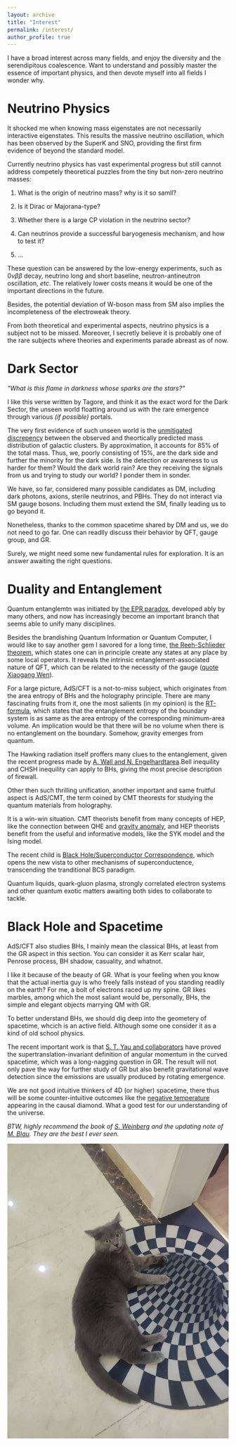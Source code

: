```yaml
---
layout: archive
title: "Interest"
permalink: /interest/
author_profile: true
---
```

I have a broad interest across many fields, and enjoy the diversity and the serendipitous coalescence. Want to understand and possibly master the essence of important physics, and then devote myself into all fields I wonder why. 

# Neutrino Physics

It shocked me when knowing mass eigenstates are not necessarily interactive eigenstates. This results the massive neutrino oscillation, which has been observed by the SuperK and SNO, providing the first firm evidence of beyond the standard model.

Currently neutrino physics has vast experimental progress but still cannot address competely theoretical puzzles from the tiny but non-zero neutrino masses:
1. What is the origin of neutrino mass? why is it so samll? 

2. Is it Dirac or Majorana-type? 

3. Whether there is a large CP violation in the neutrino sector? 
4. Can neutrinos provide a successful baryogenesis mechanism, and how to test it? 
5. ...

These question can be answered by the low-energy experiments, such as $0\nu \beta \beta$ decay, neutrino long and short baseline, neutron-antineutron oscillation, *etc*. The relatively lower costs means it would be one of the important directions in the future. 

Besides, the potential deviation of W-boson mass from SM also implies the incompleteness of the electroweak theory. 

From both theoretical and experimental aspects, neutrino physics is a subject not to be missed. Moreover, I secretly believe it is probably one of the rare subjects where theories and experiments parade abreast as of now.

# Dark Sector

*"What is this flame in darkness whose sparks are the stars?"*

I like this verse written by Tagore, and think it as the exact word for the Dark Sector, the unseen world floatting around us with the rare emergence through various *(if possible)* portals. 

The very first evidence of such unseen world is the [unmitigated discrepency](https://en.wikipedia.org/wiki/Abell_1689) between the observed and theortically predicted mass distribution of galactic clusters. By approximation, it accounts for 85% of the total mass. Thus, we, poorly consisting of 15%, are the dark side and further the minority for the dark side. Is the detection or awareness to us harder for them? Would the dark world rain? Are they receiving the signals from us and trying to study our world? I ponder them in sonder. 

We have, so far, considered many possible candidates as DM, including dark photons, axions, sterile neutrinos, and PBHs. They do not interact via SM gauge bosons. Including them must extend the SM, finally leading us to go beyond it. 

Nonetheless, thanks to the common spacetime shared by DM and us, we do not need to go far. One can readily discuss their behavior by QFT, gauge group, and GR. 

Surely, we might need some new fundamental rules for exploration. It is an answer awaiting the right questions. 

# Duality and Entanglement

Quantum entanglemtn was initiated by [the EPR paradox](https://en.wikipedia.org/wiki/EPR_paradox), developed ably by many others, and now has increasingly become an important branch that seems able to unify many disciplines.  

Besides the brandishing Quantum Information or Quantum Computer, I would like to say another gem I savored for a long time, [the Reeh-Schlieder theorem](../files/wittenqft.pdf), which states one can in principle create any states at any place by some local operators. It reveals the intrinsic entanglement-associated nature of QFT, which can be related to the necessity of the gauge ([quote Xiaogang Wen](https://www.zhihu.com/question/455033981/answer/2638229491)).

For a large picture, AdS/CFT is a not-to-miss subject, which originates from the area entropy of BHs and the holography principle. There are many fascinating fruits from it, one the most salients (in my opinion) is the [RT-formula](https://arxiv.org/abs/hep-th/0603001), which states that the entanglement entropy of the boundary system is as same as the area entropy of the corresponding minimum-area volume. An implication would be that there will be no volume when there is no entanglement on the boundary. Somehow, gravity emerges from quantum.

The Hawking radiation itself proffers many clues to the entanglement, given the recent progress made by [A. Wall and N. Engelhardtarea](https://arxiv.org/abs/1408.3203).Bell inequility and CHSH inequility can apply to BHs, giving the most precise description of firewall. 

Other then such thrilling unification, another important and same fruitful aspect is AdS/CMT, the term coined by CMT theorests for studying the quantum materials from holography. 

It is a win-win situation. CMT theorists benefit from many concepts of HEP, like the connection between QHE and [gravity anomaly](../files/gravityanomaly.pdf), and HEP theorists benefit from the useful and informative models, like the SYK model and the Ising model. 

The recent child is [Black Hole/Superconductor Correspondence](https://www.youtube.com/watch?v=L5WY9xGPjS4&t=5054s), which opens the new vista to other mechanisms of superconductence, transcending the tranditional BCS paradigm. 

Quantum liquids, quark-gluon plasma, strongly correlated electron systems and other quantum exotic matters awaiting both sides to collaborate to tackle. 


# Black Hole and Spacetime

AdS/CFT also studies BHs, I mainly mean the classical BHs, at least from the GR aspect in this section. You can consider it as Kerr scalar hair, Penrose process, BH shadow, casuality, and whatnot. 

I like it because of the beauty of GR. What is your feeling when you know that the actual inertia guy is who freely falls instead of you standing readily on the earth? For me, a bolt of electrons raced up my spine. GR likes marbles, among which the most saliant would be, personally, BHs, the simple and elegant objects marrying QM with GR. 

To better understand BHs, we should dig deep into the geometery of spacetime, whcich is an active field. Although some one consider it as a kind of old school physics. 

The recent important work is that [S. T. Yau and collaborators](../files/yau22.pdf) have proved the supertranslation-invariant definition of angular momentum in the curved spacetime, which was a long-nagging question in GR. The result will not only pave the way for further study of GR but also benefit gravitational wave detection since the emissions are usually produced by rotating emergence. 

We are not good intuitive thinkers of 4D (or higher) spacetime, there thus will be some counter-intuitive outcomes like the [negative temperature](../files/jacobson-T.pdf) appearing in the causal diamond. What a good test for our understanding of the universe. 

*BTW, highly recommend the book of [S. Weinberg](https://www.amazon.com/Gravitation-Cosmology-Principles-Applications-Relativity/dp/0471925675/ref=sr_1_4?keywords=weinberg&qid=1664884399&qu=eyJxc2MiOiI1LjIwIiwicXNhIjoiNC42NCIsInFzcCI6IjQuMzUifQ%3D%3D&sr=8-4) and the updating note of [M. Blau](http://www.blau.itp.unibe.ch/GRLecturenotes.html). They are the best I ever seen.*

![tupian](catgr.jpg)






